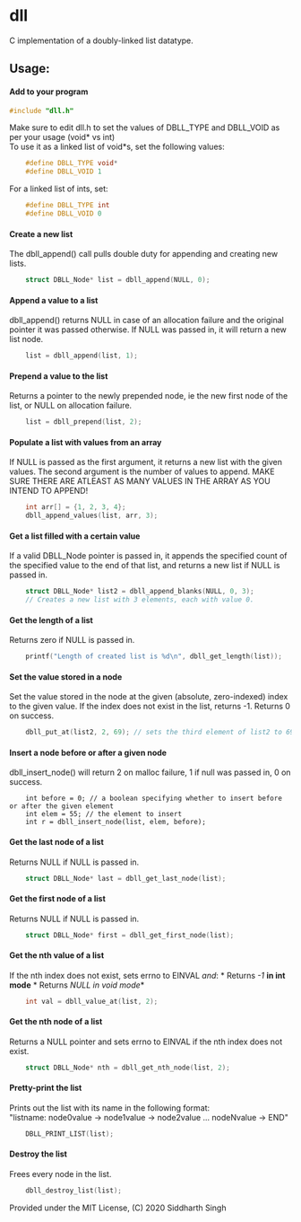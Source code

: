 # dll
C implementation of a doubly-linked list datatype.

## Usage:

#### Add to your program
```c
#include "dll.h"
```
Make sure to edit dll.h to set the values of DBLL_TYPE and DBLL_VOID as per your usage (void* vs int)    
To use it as a linked list of void*s, set the following values:
```c
    #define DBLL_TYPE void*
    #define DBLL_VOID 1
```
For a linked list of ints, set:
```c
    #define DBLL_TYPE int
    #define DBLL_VOID 0
```
#### Create a new list
The dbll_append() call pulls double duty for appending and creating new lists.
```c
    struct DBLL_Node* list = dbll_append(NULL, 0);
```
#### Append a value to a list
dbll_append() returns NULL in case of an allocation failure and the original pointer it was passed otherwise. If NULL was passed in, it will return a new list node.
```c
    list = dbll_append(list, 1);
```
#### Prepend a value to the list
Returns a pointer to the newly prepended node, ie the new first node of the list, or NULL on allocation failure.
```c
    list = dbll_prepend(list, 2);
```
#### Populate a list with values from an array
If NULL is passed as the first argument, it returns a new list with the given values. The second argument is the number of values to append.
MAKE SURE THERE ARE ATLEAST AS MANY VALUES IN THE ARRAY AS YOU INTEND TO APPEND!
```c
    int arr[] = {1, 2, 3, 4};
    dbll_append_values(list, arr, 3);
```
#### Get a list filled with a certain value
If a valid DBLL_Node pointer is passed in, it appends the specified count of the specified value to the end of that list, and returns a new list if NULL is passed in.
```c
    struct DBLL_Node* list2 = dbll_append_blanks(NULL, 0, 3);
    // Creates a new list with 3 elements, each with value 0.
```
#### Get the length of a list
Returns zero if NULL is passed in.
```c
    printf("Length of created list is %d\n", dbll_get_length(list));
```
#### Set the value stored in a node
Set the value stored in the node at the given (absolute, zero-indexed) index to the given value. If the index does not exist in the list, returns -1. Returns 0 on success.
```c
    dbll_put_at(list2, 2, 69); // sets the third element of list2 to 69
```
#### Insert a node before or after a given node
dbll_insert_node() will return 2 on malloc failure, 1 if null was passed in, 0 on success.
```
    int before = 0; // a boolean specifying whether to insert before or after the given element
    int elem = 55; // the element to insert
    int r = dbll_insert_node(list, elem, before);
```
#### Get the last node of a list
Returns NULL if NULL is passed in.
```c
    struct DBLL_Node* last = dbll_get_last_node(list);
```
#### Get the first node of a list
Returns NULL if NULL is passed in.
```c
    struct DBLL_Node* first = dbll_get_first_node(list);
```
#### Get the nth value of a list
If the nth index does not exist, sets errno to EINVAL _and_:
    * Returns _-1_ **in int mode**
    * Returns _NULL_ **in void* mode**
```c
    int val = dbll_value_at(list, 2);
```
#### Get the nth node of a list
Returns a NULL pointer and sets errno to EINVAL if the nth index does not exist.
```c
    struct DBLL_Node* nth = dbll_get_nth_node(list, 2);
```
#### Pretty-print the list
Prints out the list with its name in the following format:    
"listname: node0value -> node1value -> node2value ... nodeNvalue -> END"
```c
    DBLL_PRINT_LIST(list);
```
#### Destroy the list
Frees every node in the list.
```c
    dbll_destroy_list(list);
```
Provided under the MIT License, (C) 2020 Siddharth Singh
